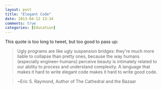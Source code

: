 ```yaml
---
layout: post
title: "Elegant Code"
date: 2013-04-12 13:34
comments: true
categories: [Education]
---
```

This quote is too long to tweet, but too good to pass up:

>Ugly programs are like ugly suspension bridges: they're much more liable to collapse than pretty ones, because the way humans (especially engineer-humans) perceive beauty is intimately related to our ability to process and understand complexity. A language that makes it hard to write elegant code makes it hard to write good code.

>~Eric S. Raymond, Author of The Cathedral and the Bazaar

